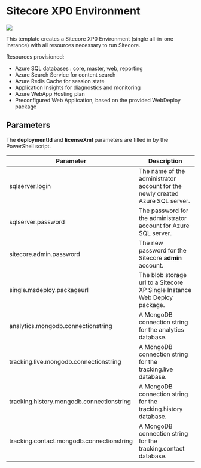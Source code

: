 # Sitecore XP0 Environment

<a href="http://armviz.io/#/?load=https%3A%2F%2Fraw.githubusercontent.com%2FSitecore%2Fsitecore-azure-quickstart-templates%2Fmaster%2FSitecore%208.2.1%2Fxp0%2Fazuredeploy.json%3Ftoken=AVW1UsNp5u63Lh0mx7MveORnAdMtxRygks5YL9ZcwA%3D%3D" target="_blank">
    <img src="http://armviz.io/visualizebutton.png"/>
</a>

This template creates a Sitecore XP0 Environment (single all-in-one instance) with all resources necessary to run Sitecore.

Resources provisioned:

  * Azure SQL databases : core, master, web, reporting
  * Azure Search Service for content search
  * Azure Redis Cache for session state
  * Application Insights for diagnostics and monitoring
  * Azure WebApp Hosting plan
  * Preconfigured Web Application, based on the provided WebDeploy package

## Parameters
The **deploymentId** and **licenseXml** parameters are filled in by the PowerShell script.

| Parameter                                 | Description
--------------------------------------------|------------------------------------------------
| sqlserver.login                           | The name of the administrator account for the newly created Azure SQL server.
| sqlserver.password                        | The password for the administrator account for Azure SQL server.
| sitecore.admin.password                   | The new password for the Sitecore **admin** account.
| single.msdeploy.packageurl                | The blob storage url to a Sitecore XP Single Instance Web Deploy package.
| analytics.mongodb.connectionstring        | A MongoDB connection string for the analytics database.
| tracking.live.mongodb.connectionstring    | A MongoDB connection string for the tracking.live database.
| tracking.history.mongodb.connectionstring | A MongoDB connection string for the tracking.history database.
| tracking.contact.mongodb.connectionstring | A MongoDB connection string for the tracking.contact database.
